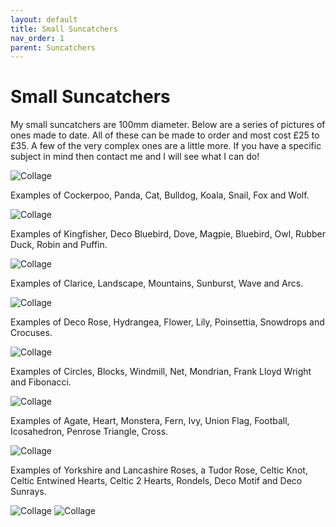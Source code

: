 ```yaml
---
layout: default
title: Small Suncatchers
nav_order: 1
parent: Suncatchers
---
```


# Small Suncatchers

My small suncatchers are 100mm diameter. Below are a series of pictures of ones made to date. All of these can be made to order and most cost £25 to £35. A few of the very complex ones are a little more. If you have a specific subject in mind then contact me and I will see what I can do!

![Collage](/images/1%20Animals.jpg)

Examples of Cockerpoo, Panda, Cat, Bulldog, Koala, Snail, Fox and Wolf.


![Collage](/images/1%20Birds.jpg)

Examples of Kingfisher, Deco Bluebird, Dove, Magpie, Bluebird, Owl, Rubber Duck, Robin and Puffin.


![Collage](/images/1%20Earth.jpg)

Examples of Clarice, Landscape, Mountains, Sunburst, Wave and Arcs.


![Collage](/images/1%20Flowers.jpg)

Examples of Deco Rose, Hydrangea, Flower, Lily, Poinsettia, Snowdrops and Crocuses.


![Collage](/images/1%20Geometrics.jpg)

Examples of Circles, Blocks, Windmill, Net, Mondrian, Frank Lloyd Wright and Fibonacci.


![Collage](/images/1%20Leaves.jpg)

Examples of Agate, Heart, Monstera, Fern, Ivy, Union Flag, Football, Icosahedron, Penrose Triangle, Cross.


![Collage](/images/1%20Roses.jpg)

Examples of Yorkshire and Lancashire Roses, a Tudor Rose, Celtic Knot, Celtic Entwined Hearts, Celtic 2 Hearts, Rondels, Deco Motif and Deco Sunrays.

![Collage](/images/1%20Water.jpg)
![Collage](/images/1%20Misc.jpg)
